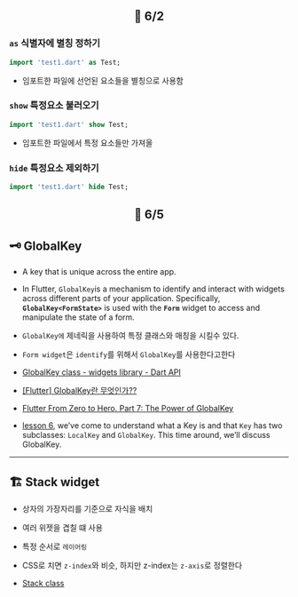 ## <p align="center"> 📆 6/2

### `as` 식별자에 별칭 정하기

```dart
import 'test1.dart' as Test;
```

- 임포트한 파일에 선언된 요소들을 별칭으로 사용함

### `show` 특정요소 불러오기

```dart
import 'test1.dart' show Test;
```

- 임포트한 파일에서 특정 요소들만 가져올

### `hide` 특정요소 제외하기

```dart
import 'test1.dart' hide Test;
```

## <p align="center"> 📆 6/5

## 🗝️ GlobalKey

- A key that is unique across the entire app.
- In Flutter, `GlobalKey`is a mechanism to identify and interact with widgets across different parts of your application. Specifically, **`GlobalKey<FormState>`** is used with the **`Form`** widget to access and manipulate the state of a form.
- `GlobalKey에` 제네릭을 사용하여 특정 클래스와 매칭을 시킬수 있다.
- `Form widget`은 `identify`를 위해서 `GlobalKey`를 사용한다고한다

- [GlobalKey class - widgets library - Dart API](https://api.flutter.dev/flutter/widgets/GlobalKey-class.html)
- [[Flutter] GlobalKey란 무엇인가??](https://kimjk.tistory.com/3)
- [Flutter From Zero to Hero. Part 7: The Power of GlobalKey](https://medium.com/@NALSengineering/flutter-from-zero-to-hero-part-7-the-power-of-globalkey-6abf818225a0)
- [lesson 6](https://medium.com/@NALSengineering/flutter-from-zero-to-hero-part-6-understand-keys-say-bye-to-ui-bugs-faac4f52a2b), we’ve come to understand what a Key is and that `Key` has two subclasses: `LocalKey` and `GlobalKey`. This time around, we’ll discuss GlobalKey.

---

## 🏗️ Stack widget

- 상자의 가장자리를 기준으로 자식을 배치
- 여러 위젯을 겹칠 떄 사용
- 특정 순서로 `레이어링`
- CSS로 치면 `z-index`와 비슷, 하지만 z-index는 `z-axis`로 정렬한다

- [Stack class](https://api.flutter.dev/flutter/widgets/Stack-class.html)

